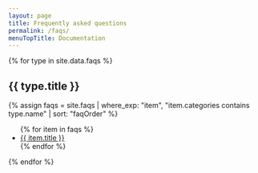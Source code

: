 ```yaml
---
layout: page
title: Frequently asked questions
permalink: /faqs/
menuTopTitle: Documentation
---
```


{% for type in site.data.faqs %}
## {{ type.title }}
  {% assign faqs = site.faqs | where_exp: "item", "item.categories contains type.name" | sort: "faqOrder" %}
<ul>
  {% for item in faqs %}
    <li>
      <a href="{{ item.url }}">{{ item.title }}</a>
    </li>
  {% endfor %}
</ul>
{% endfor %}
